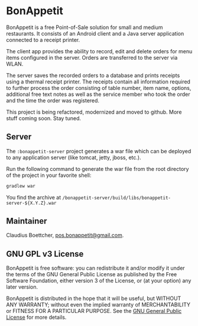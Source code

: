 # BonAppetit

BonAppetit is a free Point-of-Sale solution for small and medium restaurants. It consists of an Android client and a Java
server application connected to a receipt printer.

The client app provides the ability to record, edit and delete
orders for menu items configured in the server. Orders are transferred to the server via WLAN.

The server saves the recorded orders to a database and prints receipts using a thermal receipt printer. The receipts
contain all information required to further process the order consisting of table number, item name, options,
additional free text notes as well as the service member who took the order and the time the order was registered.

This project is being refactored, modernized and moved to github. More stuff coming soon. Stay tuned.

## Server

The `:bonappetit-server` project generates a war file which can be deployed to any application server
(like tomcat, jetty, jboss, etc.).

Run the following command to generate the war file from the root directory of the project in your favorite shell:

```bash
gradlew war
```

You find the archive at `/bonappetit-server/build/libs/bonappetit-server-${X.Y.Z}.war`

## Maintainer

Claudius Boettcher, <pos.bonappetit@gmail.com>.

## GNU GPL v3 License

BonAppetit is free software: you can redistribute it and/or modify
it under the terms of the GNU General Public License as published by
the Free Software Foundation, either version 3 of the License, or
(at your option) any later version.

BonAppetit is distributed in the hope that it will be useful,
but WITHOUT ANY WARRANTY; without even the implied warranty of
MERCHANTABILITY or FITNESS FOR A PARTICULAR PURPOSE.  See the
[GNU General Public License](LICENSE) for more details.